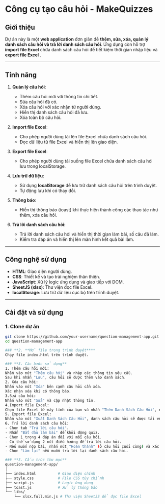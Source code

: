 # **Công cụ tạo câu hỏi - MakeQuizzes**

## **Giới thiệu**

Dự án này là một **web application** đơn giản để **thêm, sửa, xóa, quản lý danh sách câu hỏi và trả lời danh sách câu hỏi**. Ứng dụng còn hỗ trợ **import file Excel** chứa danh sách câu hỏi để tiết kiệm thời gian nhập liệu và **export file Excel** .

---

## **Tính năng**

1. **Quản lý câu hỏi**:
   - Thêm câu hỏi mới với thông tin chi tiết.
   - Sửa câu hỏi đã có.
   - Xóa câu hỏi với xác nhận từ người dùng.
   - Hiển thị danh sách câu hỏi đã lưu.
   - Xóa toàn bộ câu hỏi.

2. **Import file Excel**:
   - Cho phép người dùng tải lên file Excel chứa danh sách câu hỏi.
   - Đọc dữ liệu từ file Excel và hiển thị lên giao diện.
2. **Export file Excel**:
   - Cho phép người dùng tải xuống file Excel chứa danh sách câu hỏi lưu trong localStorage.
3. **Lưu trữ dữ liệu**:
   - Sử dụng **localStorage** để lưu trữ danh sách câu hỏi trên trình duyệt.
   - Tự động lưu khi có thay đổi.
4. **Thông báo**:
   - Hiển thị thông báo (toast) khi thực hiện thành công các thao tác như thêm, xóa câu hỏi.
5. **Trả lời danh sách câu hỏi**:
   - Trả lời danh sách câu hỏi và hiển thị thời gian làm bài, số câu đã làm.
   - Kiểm tra đáp án và hiển thị lên màn hình kết quả bài làm. 
---

## **Công nghệ sử dụng**

- **HTML**: Giao diện người dùng.
- **CSS**: Thiết kế và tạo trải nghiệm thân thiện.
- **JavaScript**: Xử lý logic ứng dụng và giao tiếp với DOM.
- **SheetJS (xlsx)**: Thư viện đọc file Excel.
- **localStorage**: Lưu trữ dữ liệu cục bộ trên trình duyệt.
---

## **Cài đặt và sử dụng**

### **1. Clone dự án**
```bash
git clone https://github.com/your-username/question-management-app.git
cd question-management-app

### **2. **Mở file trong trình duyệt****
Chạy file index.html trên trình duyệt.

### **3. Các bước sử dụng**
1. Thêm câu hỏi mới:
Nhấn vào nút "Thêm câu hỏi" và nhập các thông tin yêu cầu.
Sau khi nhấn "Lưu", câu hỏi sẽ được thêm vào danh sách.
2. Xóa câu hỏi:
Nhấn vào nút "Xóa" bên cạnh câu hỏi cần xóa.
Xác nhận xóa khi có thông báo.
3.Sửa câu hỏi:
Nhấn vào nút "Sửa" và cập nhật thông tin.
4.Import file Excel:
Chọn file Excel từ máy tính của bạn và nhấn "Thêm Danh Sách Câu Hỏi", dữ liệu sẽ được đọc và thêm vào danh sách câu hỏi.
5. Export file Excel:
Nhấn vào nút "Xuất Danh Sách Câu Hỏi", danh sách câu hỏi sẽ được tải về máy tính của bạn.
6. Trả lời danh sách câu hỏi:
- Chọn tab "Trả lời câu hỏi".
- Nhấn "Bắt đầu làm bài" để khởi động quiz.
- Chọn 1 trong 4 đáp án đối với mỗi câu hỏi.
- Có thể sử dụng 2 nút điều hướng để trả lời câu hỏi.
- Nếu muốn nộp bài, nhấn nút "Hoàn thành" (ở câu hỏi cuối cùng) và xác nhận nộp bài.
- Chọn "Làm lại" nếu muốn trả lời lại danh sách câu hỏi.

### **3. Cấu trúc thư mục**
question-management-app/
│
├── index.html          # Giao diện chính
├── style.css           # File CSS tùy chỉnh
├── script.js           # Logic ứng dụng
├── toast.js            # Xử lý thông báo
└── libs/
    └── xlsx.full.min.js # Thư viện SheetJS để đọc file Excel

